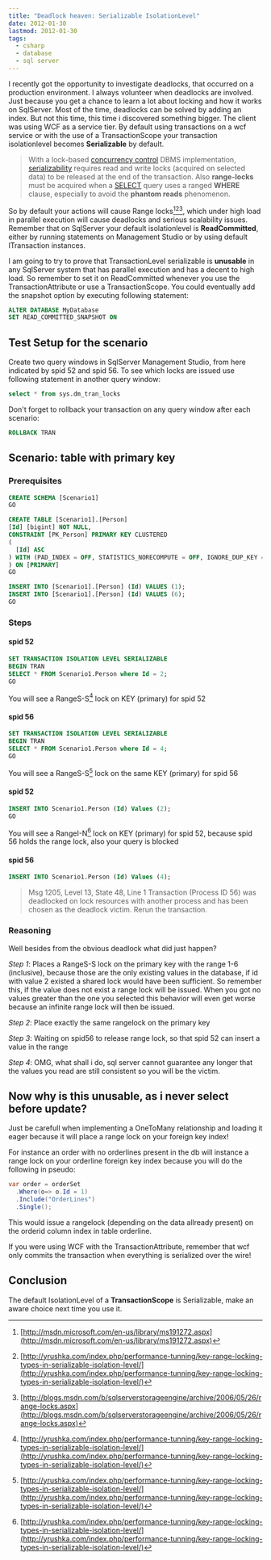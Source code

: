 ```yaml
---
title: "Deadlock heaven: Serializable IsolationLevel"
date: 2012-01-30
lastmod: 2012-01-30
tags:
  - csharp
  - database
  - sql server
---
```


I recently got the opportunity to investigate deadlocks, that occurred on a production environment. I always volunteer when deadlocks are involved. Just because you get a chance to learn a lot about locking and how it works on SqlServer. Most of the time, deadlocks can be solved by adding an index. But not this time, this time i discovered something bigger. The client was using WCF as a service tier. By default using transactions on a wcf service or with the use of a TransactionScope your transaction isolationlevel becomes **Serializable** by default.

> With a lock-based [concurrency control](http://en.wikipedia.org/wiki/Concurrency_control) DBMS implementation, [serializability](http://en.wikipedia.org/wiki/Serializability) requires read and write locks (acquired on selected data) to be released at the end of the transaction. Also **range-locks** must be acquired when a [SELECT](http://en.wikipedia.org/wiki/SELECT) query uses a ranged **WHERE** clause, especially to avoid the **phantom reads** phenomenon.

So by default your actions will cause Range locks[^1][^2][^3], which under high load in parallel execution will cause deadlocks and serious scalability issues. Remember that on SqlServer your default isolationlevel is **ReadCommitted**, either by running statements on Management Studio or by using default ITransaction instances.

I am going to try to prove that TransactionLevel serializable is **unusable** in any SqlServer system that has parallel execution and has a decent to high load. So remember to set it on ReadCommitted whenever you use the TransactionAttribute or use a TransactionScope. You could eventually add the snapshot option by executing following statement:

```sql
ALTER DATABASE MyDatabase
SET READ_COMMITTED_SNAPSHOT ON
```

## Test Setup for the scenario

Create two query windows in SqlServer Management Studio, from here indicated by spid 52 and spid 56.
To see which locks are issued use following statement in another query window:

```sql
select * from sys.dm_tran_locks
```

Don't forget to rollback your transaction on any query window after each scenario:

```sql
ROLLBACK TRAN
```

## Scenario: table with primary key

### Prerequisites

```sql
CREATE SCHEMA [Scenario1]
GO

CREATE TABLE [Scenario1].[Person]
[Id] [bigint] NOT NULL,
CONSTRAINT [PK_Person] PRIMARY KEY CLUSTERED
(
  [Id] ASC
) WITH (PAD_INDEX = OFF, STATISTICS_NORECOMPUTE = OFF, IGNORE_DUP_KEY = OFF, ALLOW_ROW_LOCKS = ON, ALLOW_PAGE_LOCKS = ON) ON [PRIMARY]
) ON [PRIMARY]
GO

INSERT INTO [Scenario1].[Person] (Id) VALUES (1);
INSERT INTO [Scenario1].[Person] (Id) VALUES (6);
GO
```

### Steps

#### spid 52

```sql
SET TRANSACTION ISOLATION LEVEL SERIALIZABLE
BEGIN TRAN
SELECT * FROM Scenario1.Person where Id = 2;
GO
```

You will see a RangeS-S[^2] lock on KEY (primary) for spid 52

#### spid 56

```sql
SET TRANSACTION ISOLATION LEVEL SERIALIZABLE
BEGIN TRAN
SELECT * FROM Scenario1.Person where Id = 4;
GO
```

You will see a RangeS-S[^2] lock on the same KEY (primary) for spid 56

#### spid 52

```sql
INSERT INTO Scenario1.Person (Id) Values (2);
GO
```

You will see a RangeI-N[^2] lock on KEY (primary) for spid 52, because spid 56 holds the range lock, also your query is blocked

#### spid 56

```sql
INSERT INTO Scenario1.Person (Id) Values (4);
```

> Msg 1205, Level 13, State 48, Line 1
> Transaction (Process ID 56) was deadlocked on lock resources with another process and has been chosen as the deadlock victim. Rerun the transaction.

### Reasoning

Well besides from the obvious deadlock what did just happen?

_Step 1_: Places a RangeS-S lock on the primary key with the range 1-6 (inclusive), because those are the only existing values in the database, if id with value 2 existed a shared lock would have been sufficient. So remember this, if the value does not exist a range lock will be issued. When you got no values greater than the one you selected this behavior will even get worse because an infinite range lock will then be issued.

_Step 2_: Place exactly the same rangelock on the primary key

_Step 3_: Waiting on spid56 to release range lock, so that spid 52 can insert a value in the range

_Step 4_: OMG, what shall i do, sql server cannot guarantee any longer that the values you read are still consistent so you will be the victim.

## Now why is this unusable, as i never select before update?

Just be carefull when implementing a OneToMany relationship and loading it eager because it will place a range lock on your foreign key index!

For instance an order with no orderlines present in the db will instance a range lock on your orderline foreign key index because you will do the following in pseudo:

```csharp
var order = orderSet
  .Where(o=> o.Id = 1)
  .Include("OrderLines")
  .Single();
```

This would issue a rangelock (depending on the data allready present) on the orderid column index in table orderline.

If you were using WCF with the TransactionAttribute, remember that wcf only commits the transaction when everything is serialized over the wire!

## Conclusion

The default IsolationLevel of a **TransactionScope** is Serializable, make an aware choice next time you use it.

[^1]: [http://msdn.microsoft.com/en-us/library/ms191272.aspx](http://msdn.microsoft.com/en-us/library/ms191272.aspx)
[^2]: [http://yrushka.com/index.php/performance-tunning/key-range-locking-types-in-serializable-isolation-level/](http://yrushka.com/index.php/performance-tunning/key-range-locking-types-in-serializable-isolation-level/)
[^3]: [http://blogs.msdn.com/b/sqlserverstorageengine/archive/2006/05/26/range-locks.aspx](http://blogs.msdn.com/b/sqlserverstorageengine/archive/2006/05/26/range-locks.aspx)
